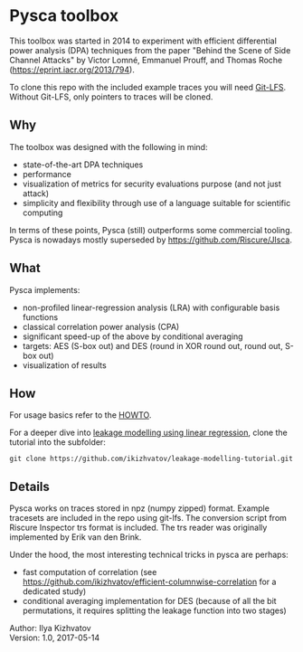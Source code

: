# Pysca toolbox

This toolbox was started in 2014 to experiment with efficient differential power analysis (DPA) techniques from the paper "Behind the Scene of Side Channel Attacks" by Victor Lomné, Emmanuel Prouff, and Thomas Roche (https://eprint.iacr.org/2013/794).

To clone this repo with the included example traces you will need [Git-LFS](https://git-lfs.github.com). Without Git-LFS, only pointers to traces will be cloned.

## Why
The toolbox was designed with the following in mind:
* state-of-the-art DPA techniques
* performance
* visualization of metrics for security evaluations purpose (and not just attack)
* simplicity and flexibility through use of a language suitable for scientific computing

In terms of these points, Pysca (still) outperforms some commercial tooling. Pysca is nowadays mostly superseded by https://github.com/Riscure/Jlsca.

## What
Pysca implements:
* non-profiled linear-regression analysis (LRA) with configurable basis functions
* classical correlation power analysis (CPA)
* significant speed-up of the above by conditional averaging
* targets: AES (S-box out) and DES (round in XOR round out, round out, S-box out)
* visualization of results

## How

For usage basics refer to the [HOWTO](howto/HOWTO.md).

For a deeper dive into [leakage modelling using linear regression](https://github.com/ikizhvatov/leakage-modelling-tutorial), clone the tutorial into the subfolder:

    git clone https://github.com/ikizhvatov/leakage-modelling-tutorial.git

## Details
Pysca works on traces stored in npz (numpy zipped) format. Example tracesets are included in the repo using git-lfs. The conversion script from Riscure Inspector trs format is included. The trs reader was originally implemented by Erik van den Brink.

Under the hood, the most interesting technical tricks in pysca are perhaps:
* fast computation of correlation (see https://github.com/ikizhvatov/efficient-columnwise-correlation for a dedicated study)
* conditional averaging implementation for DES (because of all the bit permutations, it requires splitting the leakage function into two stages)

Author: Ilya Kizhvatov<br>
Version: 1.0, 2017-05-14
